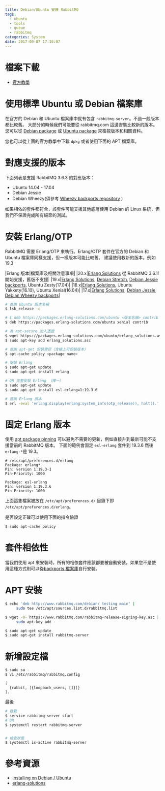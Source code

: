```yaml
---
title: Debian/Ubuntu 安裝 RabbitMQ
tags:
  - ubuntu
  - tools
  - queue
  - rabbitmq
categories: System
date: 2017-09-07 17:10:07
---
```



# 檔案下載

* [官方教學](https://www.rabbitmq.com/install-debian.html)

<!--more-->

# 使用標準 Ubuntu 或 Debian 檔案庫

在官方的 Debian 和 Ubuntu 檔案庫中就有包含 `rabbitmq-server`。不過一般版本都比較舊。
大部分的時候我們可能要從 rabbitmq.com 這邊安裝比較新的版本。您可以從 [Debian package](http://packages.qa.debian.org/r/rabbitmq-server.html) 或 [Ubuntu package](https://launchpad.net/ubuntu/+source/rabbitmq-server) 來檢視版本和相關資料。

您也可以從上面的官方教學中下載 `dpkg` 或者使用下面的 APT 檔案庫。

# 對應支援的版本

下面列表是支援 RabbitMQ 3.6.3 的對應版本：

* Ubuntu 14.04 - 17.04
* Debian Jessie
* Debian Wheezy(須參考 [Wheezy backports repository](https://backports.debian.org/Instructions/) )

如果相依的套件都符合，該套件可能支援其他底層使用 Debian 的 Linux 系統，但我們不保證完成所有細節的測試。

# 安裝 Erlang/OTP

RabbitMQ 需要 Erlang/OTP 來執行。Erlang/OTP 套件在官方的 Debian 和 Ubuntu 檔案庫同樣支援，但一樣版本可能比較舊。
建議使用教新的版本，例如 19.3

|Erlang 版本|檔案庫及相關注意事項|
|20.x|[Erlang Solutions](https://packages.erlang-solutions.com/erlang/#tabs-debian) 從 RabbitMQ 3.6.11 開始支援，舊版不支援|
|19.x|[Erlang Solutions](https://packages.erlang-solutions.com/erlang/#tabs-debian), [Debian Stretch](https://packages.debian.org/search?suite=stretch&searchon=names&keywords=erlang), [Debian Jessie backports](https://packages.debian.org/search?suite=jessie-backports&searchon=names&keywords=erlang), Ubuntu Zesty(17.04)|
|18.x|[Erlang Solutions](https://packages.erlang-solutions.com/erlang/#tabs-debian), Ubuntu Yakkety(16.10), Ubuntu Xenial(16.04)|
|17.x|[Erlang Solutions](https://packages.erlang-solutions.com/erlang/#tabs-debian), [Debian Jessie](https://packages.debian.org/search?suite=jessie&searchon=names&keywords=erlang), [Debian Wheezy backports](https://packages.debian.org/search?suite=wheezy-backports&searchon=names&keywords=erlang)|


```bash
# 查詢 Ubuntu 版本名稱
$ lsb_release -c

# $ deb https://packages.erlang-solutions.com/ubuntu <版本名稱> contrib
$ deb https://packages.erlang-solutions.com/ubuntu xenial contrib

# 為 apt-secure 加入憑證
$ wget https://packages.erlang-solutions.com/ubuntu/erlang_solutions.asc
$ sudo apt-key add erlang_solutions.asc

# 查詢 apt-get 安裝資訊（含線上可安裝版本)
$ apt-cache policy <package name>

# 安裝 Erlang
$ sudo apt-get update
$ sudo apt-get install erlang

# OR 完整安裝 Erlang （擇一）
$ sudo apt-get update
$ sudo apt-get install esl-erlang=1:19.3.6

# 查詢 Erlang 版本
$ erl -eval 'erlang:display(erlang:system_info(otp_release)), halt().'  -noshell
```

# 固定 Erlang 版本

使用 [apt package pinning](https://wiki.debian.org/AptPreferences) 可以避免不需要的更新，例如直接升到最新可能不支援當前的 RabbitMQ 版本。
下面的範例會固定 `esl-erlang` 套件到 19.3.6 然後 `erlang-*`是 19.3。

```
# /etc/apt/preferences.d/erlang
Package: erlang*
Pin: version 1:19.3-1
Pin-Priority: 1000

Package: esl-erlang
Pin: version 1:19.3.6
Pin-Priority: 1000
```

上面這隻檔案被放在 `/etc/apt/preferences.d/` 目錄下即 `/etc/apt/preferences.d/erlang`。

是否設定正確可以使用下面的指令驗證

```bash
$ sudo apt-cache policy
```

# 套件相依性

當我們使用 apt 來安裝時，所有的相依套件應該都要被自動安裝。如果您不是使用這種方式則可以從[backports 檔案庫](https://backports.debian.org/Instructions/)自行安裝。

# APT 安裝

```bash
$ echo 'deb http://www.rabbitmq.com/debian/ testing main' |
     sudo tee /etc/apt/sources.list.d/rabbitmq.list

$ wget -O- https://www.rabbitmq.com/rabbitmq-release-signing-key.asc |
     sudo apt-key add -

$ sudo apt-get update
$ sudo apt-get install rabbitmq-server
```

# 新增設定檔

```bash
$ sudo su -
$ vi /etc/rabbitmq/rabbitmq.config
```

```
[
  {rabbit, [{loopback_users, []}]}
].
```

最後

```bash
# 啟動
$ service rabbitmq-server start
# OR
$ systemctl restart rabbitmq-server


# 檢查狀態
$ systemctl is-active rabbitmq-server
```

# 參考資源

* [Installing on Debian / Ubuntu](https://www.rabbitmq.com/install-debian.html)
* [erlang-solutions](https://www.erlang-solutions.com/resources/download.html)
